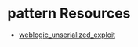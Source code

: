 # pattern Resources 
- [weblogic_unserialized_exploit](https://github.com/hanc00l/weblogic_unserialize_exploit.git)
